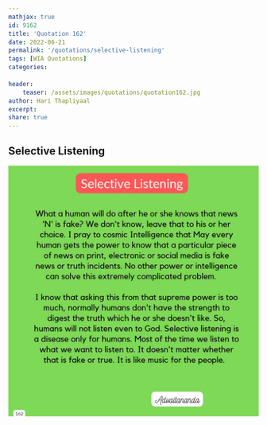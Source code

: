 ```yaml
---
mathjax: true
id: 9162
title: 'Quotation 162'
date: 2022-06-21
permalink: '/quotations/selective-listening'
tags: [WIA Quotations] 
categories: 

header:
    teaser: /assets/images/quotations/quotation162.jpg
author: Hari Thapliyaal 
excerpt:
share: true 
---
```


## Selective Listening

![Selective Listening](/assets/images/quotations/quotation162.jpg)
